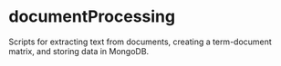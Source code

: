 # documentProcessing
Scripts for extracting text from documents, creating a term-document matrix, and storing data in MongoDB.
